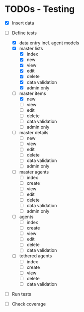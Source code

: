 # TODOs - Testing

- [x] Insert data
- [ ] Define tests
    - [x] data entry incl. agent models
    - [x] master lists
        - [x] index
        - [x] new
        - [x] view
        - [x] edit
        - [x] delete
        - [x] data validation
        - [x] admin only
    - [ ] master items 
        - [x] new
        - [ ] view
        - [ ] edit
        - [ ] delete
        - [ ] data validation
        - [ ] admin only
    - [ ] master details
        - [ ] new
        - [ ] view
        - [ ] edit
        - [ ] delete
        - [ ] data validation
        - [ ] admin only
    - [ ] master agents
        - [ ] index
        - [ ] create
        - [ ] view
        - [ ] edit
        - [ ] delete
        - [ ] data validation
        - [ ] admin only
    - [ ] agents
        - [ ] index
        - [ ] create
        - [ ] view
        - [ ] edit
        - [ ] delete
        - [ ] data validation
    - [ ] tethered agents
        - [ ] index
        - [ ] create
        - [ ] view
        - [ ] delete
        - [ ] data validation
- [ ] Run tests
- [ ] Check coverage

